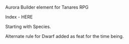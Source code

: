 Aurora Builder element for Tanares RPG

Index - HERE

Starting with Species.

Alternate rule for Dwarf added as feat for the time being.
